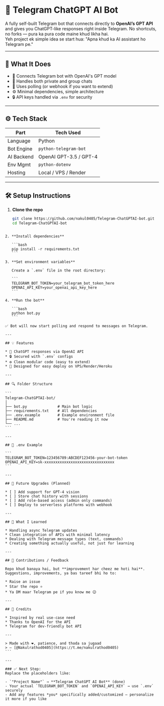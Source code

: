 # 🤖 Telegram ChatGPT AI Bot

A fully self-built Telegram bot that connects directly to **OpenAI’s GPT API** and gives you ChatGPT-like responses right inside Telegram. No shortcuts, no forks — pura ka pura code maine khud likha hai.  
Yeh project ek simple idea se start hua: "Apna khud ka AI assistant ho Telegram pe."

---

## 🎯 What It Does

- 🔌 Connects Telegram bot with OpenAI's GPT model
- 💬 Handles both private and group chats
- 📡 Uses polling (or webhook if you want to extend)
- ⚙️ Minimal dependencies, simple architecture
- 🔒 API keys handled via `.env` for security

---

## ⚙️ Tech Stack

| Part         | Tech Used              |
|--------------|------------------------|
| Language     | Python                 |
| Bot Engine   | `python-telegram-bot`  |
| AI Backend   | OpenAI GPT-3.5 / GPT-4 |
| Env Mgmt     | `python-dotenv`        |
| Hosting      | Local / VPS / Render   |

---

## 🛠️ Setup Instructions

1. **Clone the repo**
   ```bash
   git clone https://github.com/nakul0405/Telegram-ChatGPTAI-bot.git
   cd Telegram-ChatGPTAI-bot
````

2. **Install dependencies**

   ```bash
   pip install -r requirements.txt
   ```

3. **Set environment variables**

   Create a `.env` file in the root directory:

   ```
   TELEGRAM_BOT_TOKEN=your_telegram_bot_token_here
   OPENAI_API_KEY=your_openai_api_key_here
   ```

4. **Run the bot**

   ```bash
   python bot.py
   ```

✅ Bot will now start polling and respond to messages on Telegram.

---

## 💡 Features

* 🧠 ChatGPT responses via OpenAI API
* 🔒 Secured with `.env` configs
* ⚙️ Clean modular code (easy to extend)
* 📲 Designed for easy deploy on VPS/Render/Heroku

---

## 🔍 Folder Structure

```
Telegram-ChatGPTAI-bot/
│
├── bot.py              # Main bot logic
├── requirements.txt    # All dependencies
├── .env.example        # Example environment file
├── README.md           # You're reading it now
└── ...
```

---

## 🔐 .env Example

```
TELEGRAM_BOT_TOKEN=123456789:ABCDEF123456-your-bot-token
OPENAI_API_KEY=sk-xxxxxxxxxxxxxxxxxxxxxxxxxxxxxxxx
```

---

## 🚧 Future Upgrades (Planned)

* [ ] Add support for GPT-4 vision
* [ ] Store chat history with sessions
* [ ] Add role-based access (admin only commands)
* [ ] Deploy to serverless platforms with webhook

---

## 🧠 What I Learned

* Handling async Telegram updates
* Clean integration of APIs with minimal latency
* Dealing with Telegram message types (text, commands)
* Creating something actually useful, not just for learning

---

## 🤝 Contributions / Feedback

Repo khud banaya hai, but **improvement har cheez me hoti hai**. Suggestions, improvements, ya bas tareef bhi ho to:

* Raise an issue
* Star the repo ⭐
* Ya DM maar Telegram pe if you know me 😉

---

## 🙏 Credits

* Inspired by real use-case need
* Thanks to OpenAI for the API
* Telegram for dev-friendly bot API

---

> Made with ❤️, patience, and thoda sa jugaad
> – [@Nakulrathod0405](https://t.me/nakulrathod0405) 
```

---

### ✅ Next Step:
Replace the placeholders like:

- `"Project Name"` → **Telegram ChatGPT AI Bot** (done)
- Your actual `TELEGRAM_BOT_TOKEN` and `OPENAI_API_KEY` → use `.env` securely
- Add any features *you* specifically added/customized — personalize it more if you like

